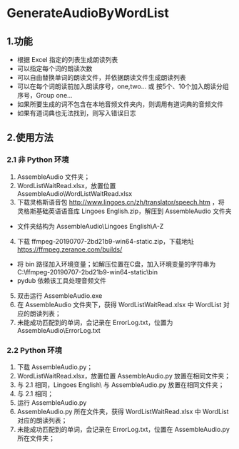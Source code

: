 # GenerateAudioByWordList
## 1.功能
* 根据 Excel 指定的列表生成朗读列表
* 可以指定每个词的朗读次数
* 可以自由替换单词的朗读文件，并依据朗读文件生成朗读列表
* 可以在每个词朗读前加入朗读序号，one,two... 或 按5个、10个加入朗读分组序号，Group one...
* 如果所要生成的词不包含在本地音频文件夹内，则调用有道词典的音频文件
* 如果有道词典也无法找到，则写入错误日志

## 2.使用方法
### 2.1 非 Python 环境
1. AssembleAudio 文件夹；
2. WordListWaitRead.xlsx，放置位置 AssembleAudio\WordListWaitRead.xlsx
3. 下载灵格斯语音包 http://www.lingoes.cn/zh/translator/speech.htm ，将 灵格斯基础英语语音库 Lingoes English.zip，解压到 AssembleAudio 文件夹
* 文件夹结构为 AssembleAudio\Lingoes English\A-Z
4. 下载 ffmpeg-20190707-2bd21b9-win64-static.zip，下载地址 https://ffmpeg.zeranoe.com/builds/
* 将 bin 路径加入环境变量；如解压位置在C盘，加入环境变量的字符串为 C:\ffmpeg-20190707-2bd21b9-win64-static\bin
* pydub 依赖该工具处理音频文件
5. 双击运行 AssembleAudio.exe
6. 在 AssembleAudio 文件夹下，获得 WordListWaitRead.xlsx 中 WordList 对应的朗读列表；
7. 未能成功匹配到的单词，会记录在 ErrorLog.txt，位置为 AssembleAudio\ErrorLog.txt

### 2.2 Python 环境
1. 下载 AssembleAudio.py；
2. WordListWaitRead.xlsx，放置位置 AssembleAudio.py 放置在相同文件夹；
3. 与 2.1 相同，Lingoes English\ 与 AssembleAudio.py 放置在相同文件夹；
4. 与 2.1 相同；
5. 运行 AssembleAudio.py
6. AssembleAudio.py 所在文件夹，获得 WordListWaitRead.xlsx 中 WordList 对应的朗读列表；
7. 未能成功匹配到的单词，会记录在 ErrorLog.txt，位置在 AssembleAudio.py 所在文件夹；
